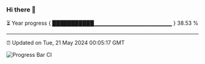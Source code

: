 ### Hi there 👋

⏳ Year progress { ███████████▁▁▁▁▁▁▁▁▁▁▁▁▁▁▁▁▁▁▁ } 38.53 %

---

⏰ Updated on Tue, 21 May 2024 00:05:17 GMT

![Progress Bar CI](https://github.com/liununu/liununu/workflows/Progress%20Bar%20CI/badge.svg)
